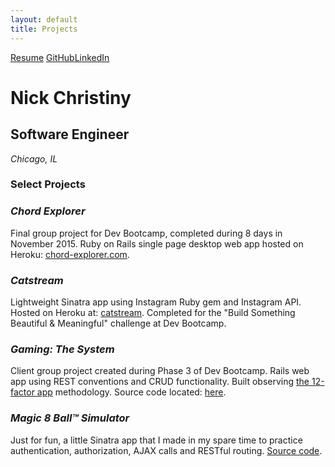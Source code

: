```yaml
---
layout: default
title: Projects
---
```


<a href="https://resume.creddle.io/resume/i2pvc6ch7la" class="download" target="_blank" title="Resume">Resume</a> <a href="https://github.com/nchristiny" class="download" target="_blank" title="GitHub">GitHub</a><a href="https://www.linkedin.com/in/nchristiny"  class="download" target="_blank" title="LinkedIn">LinkedIn</a>

# Nick Christiny

## Software Engineer

<address>Chicago, IL</address>

### Select Projects

### <em>Chord Explorer</em>
Final group project for Dev Bootcamp, completed during 8 days in November 2015. Ruby on Rails single page desktop web app hosted on Heroku: <a href="http://chord-explorer.com/">chord-explorer.com</a>.

### <em>Catstream</em>  
Lightweight Sinatra app using Instagram Ruby gem and Instagram API. Hosted on Heroku at: <a href="http://catstream.herokuapp.com">catstream</a>. Completed for the "Build Something Beautiful &amp; Meaningful" challenge at Dev Bootcamp.

### <em>Gaming: The System</em>
Client group project created during Phase 3 of Dev Bootcamp. Rails web app using REST conventions and CRUD functionality. Built observing <a href="http://12factor.net/">the 12-factor app</a> methodology. Source code located: <a href="https://github.com/adierker/gaming-the-system">here</a>.

### <em>Magic 8 Ball™ Simulator</em>
Just for fun, a little Sinatra app that I made in my spare time to practice authentication, authorization, AJAX calls and RESTful routing. <a href="https://github.com/nchristiny/magic-ball">Source code</a>.

